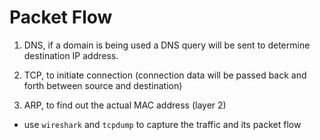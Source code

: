 # Packet Flow

1. DNS, if a domain is being used a DNS query will be sent to determine destination IP address.

2. TCP, to initiate connection (connection data will be passed back and forth between source and destination)

3. ARP, to find out the actual MAC address (layer 2)

- use `wireshark` and `tcpdump` to capture the traffic and its packet flow
